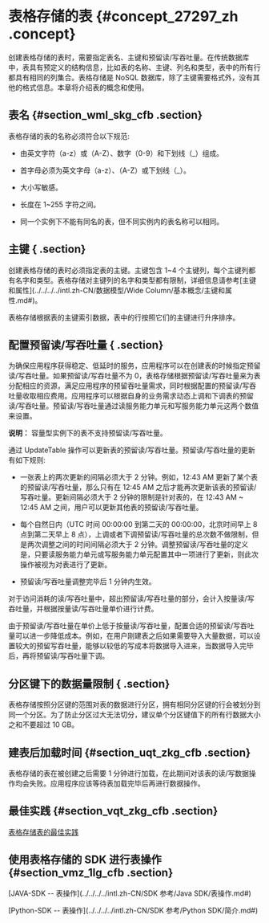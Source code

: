 # 表格存储的表 {#concept_27297_zh .concept}

创建表格存储的表时，需要指定表名、主键和预留读/写吞吐量。在传统数据库中，表具有预定义的结构信息，比如表的名称、主键、列名和类型，表中的所有行都具有相同的列集合。表格存储是 NoSQL 数据库，除了主键需要格式外，没有其他的格式信息。本章将介绍表的概念和使用。

## 表名 {#section_wml_skg_cfb .section}

表格存储的表的名称必须符合以下规范:

-   由英文字符（a-z）或（A-Z）、数字（0-9）和下划线（\_）组成。

-   首字母必须为英文字母（a-z）、（A-Z）或下划线（\_）。

-   大小写敏感。

-   长度在 1~255 字符之间。

-   同一个实例下不能有同名的表，但不同实例内的表名称可以相同。


## 主键 { .section}

创建表格存储的表时必须指定表的主键。主键包含 1~4 个主键列，每个主键列都有名字和类型。表格存储对主键列的名字和类型都有限制，详细信息请参考[主键和属性](../../../../intl.zh-CN/数据模型/Wide Column/基本概念/主键和属性.md#)。

表格存储根据表的主键索引数据，表中的行按照它们的主键进行升序排序。

## 配置预留读/写吞吐量 { .section}

为确保应用程序获得稳定、低延时的服务，应用程序可以在创建表的时候指定预留读/写吞吐量。如果预留读/写吞吐量不为 0，表格存储根据预留读/写吞吐量来为表分配相应的资源，满足应用程序的预留吞吐量需求，同时根据配置的预留读/写吞吐量收取相应费用。应用程序可以根据自身的业务需求动态上调和下调表的预留读/写吞吐量。预留读/写吞吐量通过读服务能力单元和写服务能力单元这两个数值来设置。

**说明：** 容量型实例下的表不支持预留读/写吞吐量。

通过 UpdateTable 操作可以更新表的预留读/写吞吐量。预留读/写吞吐量的更新有如下规则:

-   一张表上的两次更新的间隔必须大于 2 分钟。例如，12:43 AM 更新了某个表的预留读/写吞吐量，那么只有在 12:45 AM 之后才能再次更新该表的预留读/写吞吐量。更新间隔必须大于 2 分钟的限制是针对表的，在 12:43 AM ~ 12:45 AM 之间，用户可以更新其他表的预留读/写吞吐量。

-   每个自然日内（UTC 时间 00:00:00 到第二天的 00:00:00，北京时间早上 8 点到第二天早上 8 点），上调或者下调预留读/写吞吐量的总次数不做限制，但是两次调整之间的时间间隔必须大于 2 分钟。调整预留读/写吞吐量的定义是，只要读服务能力单元或写服务能力单元配置其中一项进行了更新，则此次操作被视为对表进行了更新。

-   预留读/写吞吐量调整完毕后 1 分钟内生效。


对于访问消耗的读/写吞吐量中，超出预留读/写吞吐量的部分，会计入按量读/写吞吐量，并根据按量读/写吞吐量单价进行计费。

由于预留读/写吞吐量在单价上低于按量读/写吞吐量，配置合适的预留读/写吞吐量可以进一步降低成本。例如，在用户刚建表之后如果需要导入大量数据，可以设置较大的预留写吞吐量，能够以较低的写成本将数据导入进来，当数据导入完毕后，再将预留读/写吞吐量下调。

## 分区键下的数据量限制 { .section}

表格存储按照分区键的范围对表的数据进行分区，拥有相同分区键的行会被划分到同一个分区。为了防止分区过大无法切分，建议单个分区键值下的所有行数据大小之和不要超过 10 GB。

## 建表后加载时间 {#section_uqt_zkg_cfb .section}

表格存储的表在被创建之后需要 1 分钟进行加载，在此期间对该表的读/写数据操作均会失败。应用程序应该等待表加载完毕后再进行数据操作。

## 最佳实践 {#section_vqt_zkg_cfb .section}

 [表格存储表的最佳实践](../../../../intl.zh-CN/最佳实践/表操作篇.md#) 

## 使用表格存储的 SDK 进行表操作 {#section_vmz_1lg_cfb .section}

[JAVA-SDK -- 表操作](../../../../intl.zh-CN/SDK 参考/Java SDK/表操作.md#) 

 [Python-SDK -- 表操作](../../../../intl.zh-CN/SDK 参考/Python SDK/简介.md#) 

